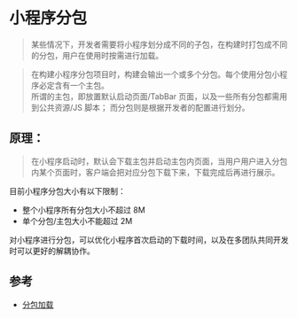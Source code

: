 #  小程序分包

>某些情况下，开发者需要将小程序划分成不同的子包，在构建时打包成不同的分包，用户在使用时按需进行加载。

>在构建小程序分包项目时，构建会输出一个或多个分包。每个使用分包小程序必定含有一个主包。  
所谓的主包，即放置默认启动页面/TabBar 页面，以及一些所有分包都需用到公共资源/JS 脚本；
而分包则是根据开发者的配置进行划分。

## 原理：

>在小程序启动时，默认会下载主包并启动主包内页面，当用户用户进入分包内某个页面时，客户端会把对应分包下载下来，下载完成后再进行展示。

目前小程序分包大小有以下限制：

- 整个小程序所有分包大小不超过 8M
- 单个分包/主包大小不能超过 2M

对小程序进行分包，可以优化小程序首次启动的下载时间，以及在多团队共同开发时可以更好的解耦协作。


## 参考
- [分包加载](https://developers.weixin.qq.com/miniprogram/dev/framework/subpackages.html)
